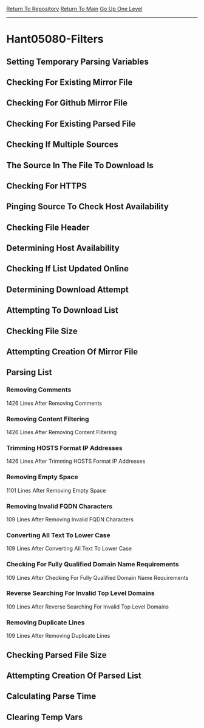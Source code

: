 [Return To Repository](https://github.com/deathbybandaid/piholeparser/)
[Return To Main](https://github.com/deathbybandaid/piholeparser/blob/master/RecentRunLogs/Mainlog.md)
[Go Up One Level](https://github.com/deathbybandaid/piholeparser/blob/master/RecentRunLogs/TopLevelScripts/30-Processing-External-Blacklists.md)
____________________________________
# Hant05080-Filters
## Setting Temporary Parsing Variables
## Checking For Existing Mirror File
## Checking For Github Mirror File
## Checking For Existing Parsed File
## Checking If Multiple Sources
## The Source In The File To Download Is
## Checking For HTTPS
## Pinging Source To Check Host Availability
## Checking File Header
## Determining Host Availability
## Checking If List Updated Online
## Determining Download Attempt
## Attempting To Download List
## Checking File Size
## Attempting Creation Of Mirror File
## Parsing List
### Removing Comments
1426 Lines After Removing Comments
### Removing Content Filtering
1426 Lines After Removing Content Filtering
### Trimming HOSTS Format IP Addresses
1426 Lines After Trimming HOSTS Format IP Addresses
### Removing Empty Space
1101 Lines After Removing Empty Space
### Removing Invalid FQDN Characters
109 Lines After Removing Invalid FQDN Characters
### Converting All Text To Lower Case
109 Lines After Converting All Text To Lower Case
### Checking For Fully Qualified Domain Name Requirements
109 Lines After Checking For Fully Qualified Domain Name Requirements
### Reverse Searching For Invalid Top Level Domains
109 Lines After Reverse Searching For Invalid Top Level Domains
### Removing Duplicate Lines
109 Lines After Removing Duplicate Lines
## Checking Parsed File Size
## Attempting Creation Of Parsed List
## Calculating Parse Time
## Clearing Temp Vars
